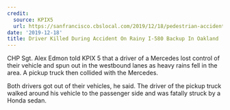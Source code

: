 ```yaml
---
credit:
  source: KPIX5
  url: https://sanfrancisco.cbslocal.com/2019/12/18/pedestrian-accident-triggers-580-backup-in-oakland/
date: '2019-12-18'
title: Driver Killed During Accident On Rainy I-580 Backup In Oakland
---
```



CHP Sgt. Alex Edmon told KPIX 5 that a driver of a Mercedes lost control of their vehicle and spun out in the westbound lanes as heavy rains fell in the area. A pickup truck then collided with the Mercedes.

Both drivers got out of their vehicles, he said. The driver of the pickup truck walked around his vehicle to the passenger side and was fatally struck by a Honda sedan.